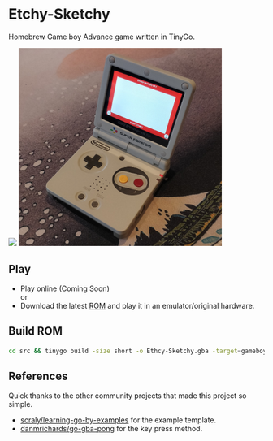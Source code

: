 # Etchy-Sketchy

Homebrew Game boy Advance game written in TinyGo. 

<p float="left">
  <img src="https://github.com/Shellywell123/Etchy-Sketchy/blob/main/assets/ScreenGrab.GIF" width="400" />
  <img src="https://github.com/Shellywell123/Etchy-Sketchy/blob/main/assets/Game-Boy-Advance.jpg" width="400" />
</p>

## Play 
- Play online (Coming Soon)\
or
- Download the latest [ROM](https://github.com/Shellywell123/Etchy-Sketchy/releases) and play it in an emulator/original hardware.

## Build ROM
```bash
cd src && tinygo build -size short -o Ethcy-Sketchy.gba -target=gameboy-advance etchy_sketchy.go
```

## References
Quick thanks to the other community projects that made this project so simple.
- [scraly/learning-go-by-examples](https://github.com/scraly/learning-go-by-examples) for the example template.
- [danmrichards/go-gba-pong](https://github.com/danmrichards/go-gba-pong) for the key press method.
